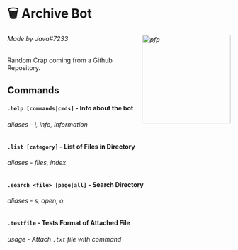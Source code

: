 # 🗑 Archive Bot

###### Made by Java#7233 <img align="right" img alt="pfp" src="https://cdn.discordapp.com/attachments/814293652234043392/815606602316382208/totoro-560x301_3.jpg" width=200px>

Random Crap coming from a Github Repository. 

## Commands

#### `.help [commands|cmds]` - Info about the bot

###### aliases - i, info, information

#### `.list [category]` - List of Files in Directory

###### aliases - files, index

#### `.search <file> [page|all]` - Search Directory

###### aliases - s, open, o

#### `.testfile` - Tests Format of Attached File

###### usage - Attach `.txt` file with command
